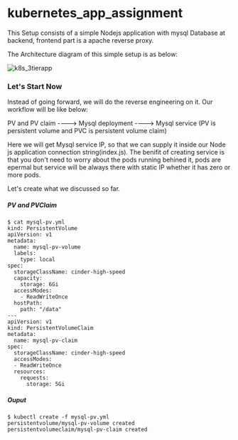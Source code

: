 # kubernetes_app_assignment

This Setup consists of a simple Nodejs application with mysql Database at backend, frontend part is a apache reverse proxy.

The Architecture diagram of this simple setup is as below:

![k8s_3tierapp](https://user-images.githubusercontent.com/44415163/124288575-f3e9bf80-db6e-11eb-8887-8e66745cf9a6.png)

### Let's Start Now

Instead of going forward, we will do the reverse engineering on it. Our workflow will be like below:

PV and PV claim ----> Mysql deployment ----> Mysql service (PV is persistent volume and PVC is persistent volume claim)

Here we will get Mysql service IP, so that we can supply it inside our Node js application connection string(index.js). The benifit of creating service is that you don't need to worry about the pods running behined it, pods are epermal but service will be always there with static IP whether it has zero or more pods.

Let's create what we discussed so far.

##### PV and PVClaim

```
$ cat mysql-pv.yml
kind: PersistentVolume
apiVersion: v1
metadata:
  name: mysql-pv-volume
  labels:
    type: local
spec:
  storageClassName: cinder-high-speed
  capacity:
    storage: 6Gi
  accessModes:
    - ReadWriteOnce
  hostPath:
    path: "/data"
---
apiVersion: v1
kind: PersistentVolumeClaim
metadata:
  name: mysql-pv-claim
spec:
  storageClassName: cinder-high-speed
  accessModes:
  - ReadWriteOnce
  resources:
    requests:
      storage: 5Gi
```

##### Ouput

```
$ kubectl create -f mysql-pv.yml
persistentvolume/mysql-pv-volume created
persistentvolumeclaim/mysql-pv-claim created
```


